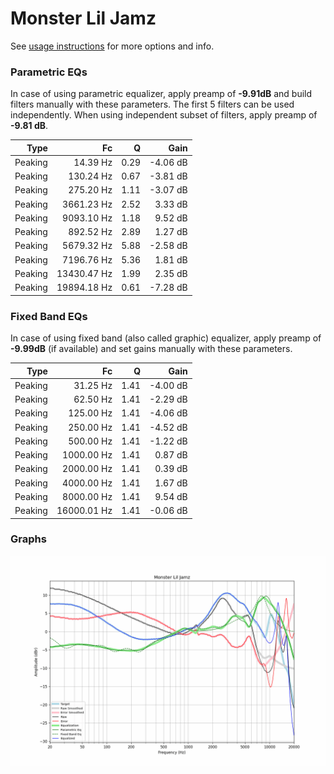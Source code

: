# Monster Lil Jamz
See [usage instructions](https://github.com/jaakkopasanen/AutoEq#usage) for more options and info.

### Parametric EQs
In case of using parametric equalizer, apply preamp of **-9.91dB** and build filters manually
with these parameters. The first 5 filters can be used independently.
When using independent subset of filters, apply preamp of **-9.81 dB**.

| Type    | Fc          |    Q | Gain     |
|--------:|------------:|-----:|---------:|
| Peaking | 14.39 Hz    | 0.29 | -4.06 dB |
| Peaking | 130.24 Hz   | 0.67 | -3.81 dB |
| Peaking | 275.20 Hz   | 1.11 | -3.07 dB |
| Peaking | 3661.23 Hz  | 2.52 | 3.33 dB  |
| Peaking | 9093.10 Hz  | 1.18 | 9.52 dB  |
| Peaking | 892.52 Hz   | 2.89 | 1.27 dB  |
| Peaking | 5679.32 Hz  | 5.88 | -2.58 dB |
| Peaking | 7196.76 Hz  | 5.36 | 1.81 dB  |
| Peaking | 13430.47 Hz | 1.99 | 2.35 dB  |
| Peaking | 19894.18 Hz | 0.61 | -7.28 dB |

### Fixed Band EQs
In case of using fixed band (also called graphic) equalizer, apply preamp of **-9.99dB**
(if available) and set gains manually with these parameters.

| Type    | Fc          |    Q | Gain     |
|--------:|------------:|-----:|---------:|
| Peaking | 31.25 Hz    | 1.41 | -4.00 dB |
| Peaking | 62.50 Hz    | 1.41 | -2.29 dB |
| Peaking | 125.00 Hz   | 1.41 | -4.06 dB |
| Peaking | 250.00 Hz   | 1.41 | -4.52 dB |
| Peaking | 500.00 Hz   | 1.41 | -1.22 dB |
| Peaking | 1000.00 Hz  | 1.41 | 0.87 dB  |
| Peaking | 2000.00 Hz  | 1.41 | 0.39 dB  |
| Peaking | 4000.00 Hz  | 1.41 | 1.67 dB  |
| Peaking | 8000.00 Hz  | 1.41 | 9.54 dB  |
| Peaking | 16000.01 Hz | 1.41 | -0.06 dB |

### Graphs
![](./Monster%20Lil%20Jamz.png)